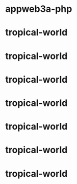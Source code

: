 # appweb3a-php
# tropical-world
# tropical-world
# tropical-world
# tropical-world
# tropical-world
# tropical-world
# tropical-world
